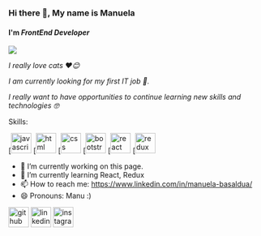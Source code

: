 ### Hi there 👋, My name is Manuela
#### **I'm** ***FrontEnd Developer***
<img src="https://media.giphy.com/media/SScTyz7dQ0Gf7c9dZ9/giphy.gif" />


*I really love cats ❤️😊*

*I am currently looking for my first IT job 🚀.*

*I really want to have opportunities to continue learning new skills and technologies 🤓*

Skills:

[<img src='https://user-images.githubusercontent.com/69776374/130335092-83ed8503-c4dd-417a-a917-520b9229c52b.png' alt='javascript' height='40'>
[<img src='https://user-images.githubusercontent.com/69776374/130335114-2648ed3b-6b9c-4e76-aa4d-8014befba691.png' alt='html' height='40'>
[<img src='https://user-images.githubusercontent.com/69776374/130335126-3dbdbb76-399c-437e-b24b-2aabad444060.png' alt='css' height='40'>
[<img src='https://user-images.githubusercontent.com/69776374/130335145-6f0eaf42-2fe4-413d-9f82-ce064953c9a5.png' alt='bootstrap' height='40'>
[<img src='https://user-images.githubusercontent.com/69776374/130335164-ea21effa-7538-4eb8-a53f-662843c6e189.png' alt='react' height='40'>
[<img src='https://user-images.githubusercontent.com/69776374/130335179-c6fa0b40-e536-4495-9cac-4f79a1ae3d69.png' alt='redux' height='40'>







- 🔭 I’m currently working on this page. 
- 🌱 I’m currently learning React, Redux
- 📫 How to reach me: https://www.linkedin.com/in/manuela-basaldua/ 
- 😄 Pronouns: Manu :) 


[<img src='https://cdn.jsdelivr.net/npm/simple-icons@3.0.1/icons/github.svg' alt='github' height='40' >](https://github.com/ManuBasaldua) [<img src='https://cdn.jsdelivr.net/npm/simple-icons@3.0.1/icons/linkedin.svg' alt='linkedin' height='40' >](https://www.linkedin.com/in/manuela-basaldua/) [<img src='https://cdn.jsdelivr.net/npm/simple-icons@3.0.1/icons/instagram.svg' alt='instagram' height='40'>](https://www.instagram.com/manu_basaldua17/)  



